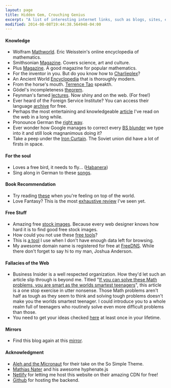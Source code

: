 ```yaml
---
layout: page
title: Hidden Gem, Crouching Genius 
excerpt: "A list of interesting internet links, such as blogs, sites, etc that I visit frequently"
modified: 2014-08-08T19:44:38.564948-04:00
---
```


#### <i class="fa fa-university"></i> Knowledge

* Wolfram [Mathworld](http://mathworld.wolfram.com/). Eric Weisstein's online encyclopedia of mathematics.
* Smithsonian [Magazine](http://www.smithsonianmag.com/). Covers science, art and culture.
* Plus [Magazine](https://plus.maths.org/content/). A good magazine for popular mathematics.
* For the inventor in you. But do you know how to [Charlieplex](https://www.wikiwand.com/en/Charlieplexing)?
* An Ancient World [Encyclopedia](http://www.ancient.eu/) that is thoroughly modern.
* From the horse's mouth. [Terrence Tao](https://terrytao.wordpress.com/career-advice/batch-low-intensity-tasks-together/) speakth.
* Gödel's incompleteness [theorem](https://plus.maths.org/content/goumldel-and-limits-logic).
* Feynman's famed [lectures](http://feynmanlectures.caltech.edu/). Now shiny and on the web. (For free!)
* Ever heard of the Foreign Service Institute? You can access their language [archive](http://fsi-language-courses.org) for free.
* Perhaps the most entertaining and knowledgeable [article](http://eusebeia.dyndns.org/4d/vis/02-analogy) I've read on the web in a long while.
* Pronounce German the [right way](http://joycep.myweb.port.ac.uk/pronounce/).
* Ever wonder how Google manages to correct every [BS blunder](http://www.norvig.com/spell-correct.html) we type into it and still look magnanimous doing it?
* Take a peep under the [Iron Curtain](http://mentallandscape.com/V_LaunchVehicles.htm). The Soviet union did have a lot of firsts in space.

#### <i class="fa fa-paw"></i> For the soul

* Loves a free bird, it needs to fly... ([Habanera](https://www.youtube.com/watch?v=px36njyCnVM))
* Sing along in German to these [songs](http://www.fluentu.com/german/blog/learn-german-with-songs-music/).

#### Book Recommendation

* Try reading [these](http://olympiads.win.tue.nl/imo/books.html) when you're feeling on top of the world.
* Love Fantasy? This is the most [exhaustive review](http://bestfantasybooks.com/top25-fantasy-books.php) I've seen yet.

#### <i class="fa fa-unlock"></i> Free Stuff

* Amazing free [stock images](https://bootstrapbay.com/blog/free-stock-photos/). Because every web designer knows how hard it is to find good free stock images.
* How could you not use these [free tools](http://blog.ghost.org/distributed-team-tools/)?
* This is [a tool](http://www.textise.net/) I use when I don't have enough data left for browsing.
* My awesome domain name is registered for free at [FreeDNS](https://freedns.afraid.org). While there don't forget to say hi to my man, Joshua Anderson.

#### <i class="fa fa-wheelchair"></i> Fallacies of the Web

* Business Insider is a well respected organization. How they'd let such an article slip through is beyond me. Titled "[If you can solve these Math problems, you are smart as the worlds smartest teenagers](http://www.businessinsider.com/if-you-can-solve-these-math-problems-you-are-as-smart-as-the-worlds-smartest-teenagers-2013-5?op=1)", this article is a one stop exercise in utter nonsense. Those Math problems aren't half as tough as they seem to think and solving tough problems doesn't make you the worlds smartest teenager. I could introduce you to a whole realm full of teenagers who routinely solve even more difficult problems than those. 
* You need to get your ideas checked [here](http://math.ucr.edu/home/baez/crackpot.html) at least once in your lifetime.


#### Mirrors

* Find this blog again at this [mirror](http://navigator-douglas-18745.netlify.com/).

#### Acknowledgment

* [Aleh and the Micronaut](http://themicronaut.github.io) for their take on the So Simple Theme.
* [Mathias Nater](https://github.com/mnater) and his awesome hyphenate.js
* [Netlify](https://www.netlify.com) for letting me host this website on their amazing CDN for free!
* [Github](https://github.com) for hosting the backend.


